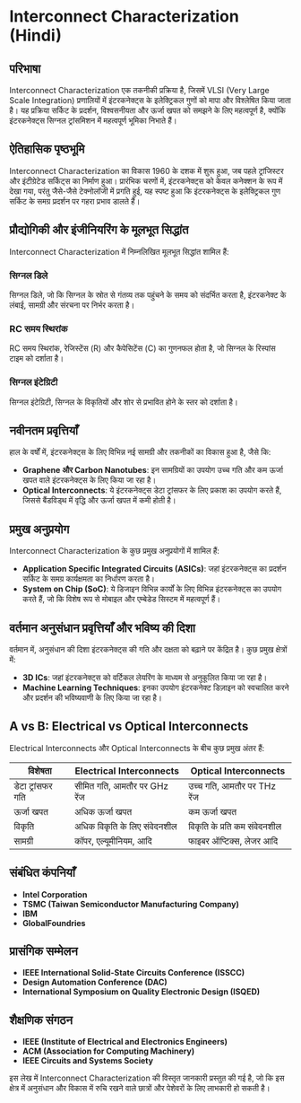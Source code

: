 # Interconnect Characterization (Hindi)

## परिभाषा
Interconnect Characterization एक तकनीकी प्रक्रिया है, जिसमें VLSI (Very Large Scale Integration) प्रणालियों में इंटरकनेक्ट्स के इलेक्ट्रिकल गुणों को मापा और विश्लेषित किया जाता है। यह प्रक्रिया सर्किट के प्रदर्शन, विश्वसनीयता और ऊर्जा खपत को समझने के लिए महत्वपूर्ण है, क्योंकि इंटरकनेक्ट्स सिग्नल ट्रांसमिशन में महत्वपूर्ण भूमिका निभाते हैं। 

## ऐतिहासिक पृष्ठभूमि
Interconnect Characterization का विकास 1960 के दशक में शुरू हुआ, जब पहले ट्रांजिस्टर और इंटीग्रेटेड सर्किट्स का निर्माण हुआ। प्रारंभिक चरणों में, इंटरकनेक्ट्स को केवल कनेक्शन के रूप में देखा गया, परंतु जैसे-जैसे टेक्नोलॉजी में प्रगति हुई, यह स्पष्ट हुआ कि इंटरकनेक्ट्स के इलेक्ट्रिकल गुण सर्किट के समग्र प्रदर्शन पर गहरा प्रभाव डालते हैं। 

## प्रौद्योगिकी और इंजीनियरिंग के मूलभूत सिद्धांत
Interconnect Characterization में निम्नलिखित मूलभूत सिद्धांत शामिल हैं:

### सिग्नल डिले
सिग्नल डिले, जो कि सिग्नल के स्रोत से गंतव्य तक पहुंचने के समय को संदर्भित करता है, इंटरकनेक्ट के लंबाई, सामग्री और संरचना पर निर्भर करता है। 

### RC समय स्थिरांक
RC समय स्थिरांक, रेजिस्टेंस (R) और कैपेसिटेंस (C) का गुणनफल होता है, जो सिग्नल के रिस्पांस टाइम को दर्शाता है। 

### सिग्नल इंटेग्रिटी
सिग्नल इंटेग्रिटी, सिग्नल के विकृतियों और शोर से प्रभावित होने के स्तर को दर्शाता है। 

## नवीनतम प्रवृत्तियाँ
हाल के वर्षों में, इंटरकनेक्ट्स के लिए विभिन्न नई सामग्री और तकनीकों का विकास हुआ है, जैसे कि:

- **Graphene और Carbon Nanotubes**: इन सामग्रियों का उपयोग उच्च गति और कम ऊर्जा खपत वाले इंटरकनेक्ट्स के लिए किया जा रहा है। 
- **Optical Interconnects**: ये इंटरकनेक्ट्स डेटा ट्रांसफर के लिए प्रकाश का उपयोग करते हैं, जिससे बैंडविड्थ में वृद्धि और ऊर्जा खपत में कमी होती है।

## प्रमुख अनुप्रयोग
Interconnect Characterization के कुछ प्रमुख अनुप्रयोगों में शामिल हैं:

- **Application Specific Integrated Circuits (ASICs)**: जहां इंटरकनेक्ट्स का प्रदर्शन सर्किट के समग्र कार्यक्षमता का निर्धारण करता है। 
- **System on Chip (SoC)**: ये डिजाइन विभिन्न कार्यों के लिए विभिन्न इंटरकनेक्ट्स का उपयोग करते हैं, जो कि विशेष रूप से मोबाइल और एम्बेडेड सिस्टम में महत्वपूर्ण हैं।

## वर्तमान अनुसंधान प्रवृत्तियाँ और भविष्य की दिशा
वर्तमान में, अनुसंधान की दिशा इंटरकनेक्ट्स की गति और दक्षता को बढ़ाने पर केंद्रित है। कुछ प्रमुख क्षेत्रों में:

- **3D ICs**: जहां इंटरकनेक्ट्स को वर्टिकल लेयरिंग के माध्यम से अनुकूलित किया जा रहा है।
- **Machine Learning Techniques**: इनका उपयोग इंटरकनेक्ट डिज़ाइन को स्वचालित करने और प्रदर्शन की भविष्यवाणी के लिए किया जा रहा है।

## A vs B: Electrical vs Optical Interconnects
Electrical Interconnects और Optical Interconnects के बीच कुछ प्रमुख अंतर हैं:

| विशेषता               | Electrical Interconnects                  | Optical Interconnects                        |
|---------------------|------------------------------------------|---------------------------------------------|
| डेटा ट्रांसफर गति  | सीमित गति, आमतौर पर GHz रेंज          | उच्च गति, आमतौर पर THz रेंज                |
| ऊर्जा खपत           | अधिक ऊर्जा खपत                          | कम ऊर्जा खपत                               |
| विकृति              | अधिक विकृति के लिए संवेदनशील          | विकृति के प्रति कम संवेदनशील              |
| सामग्री             | कॉपर, एल्यूमीनियम, आदि                 | फाइबर ऑप्टिक्स, लेजर आदि                  |

## संबंधित कंपनियाँ
- **Intel Corporation**
- **TSMC (Taiwan Semiconductor Manufacturing Company)**
- **IBM**
- **GlobalFoundries**

## प्रासंगिक सम्मेलन
- **IEEE International Solid-State Circuits Conference (ISSCC)**
- **Design Automation Conference (DAC)**
- **International Symposium on Quality Electronic Design (ISQED)**

## शैक्षणिक संगठन
- **IEEE (Institute of Electrical and Electronics Engineers)**
- **ACM (Association for Computing Machinery)**
- **IEEE Circuits and Systems Society**

इस लेख में Interconnect Characterization की विस्तृत जानकारी प्रस्तुत की गई है, जो कि इस क्षेत्र में अनुसंधान और विकास में रुचि रखने वाले छात्रों और पेशेवरों के लिए लाभकारी हो सकती है।